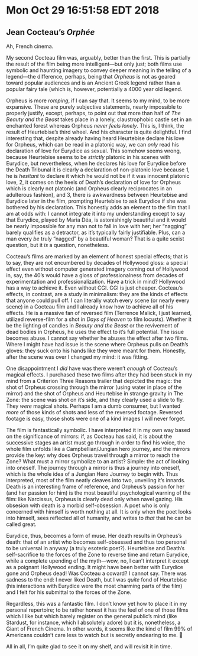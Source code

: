 # Mon Oct 29 16:51:58 EDT 2018
## Jean Cocteau’s _Orphée_

Ah, French cinema.

My second Cocteau film was, arguably, better than the first. This is partially
the result of the film being more intelligent—but only just; both films use
symbolic and haunting imagery to convey deeper meaning in the telling of a
legend—the difference, perhaps, being that _Orpheus_ is not as geared toward
popular audiences and is an Ancient Greek legend rather than a popular fairy
tale (which is, however, potentially a 4000 year old legend.

Orpheus is more _romping_, if I can say that. It seems to my mind, to be more
expansive. These are purely subjective statements, nearly impossible to properly
justify, except, perhaps, to point out that more than half of _The Beauty and
the Beast_ takes place in a lonely, claustrophobic castle set in an enchanted
forest whereas Orpheus _never feels lonely_. This is, I think, the result of
Heurtebise’s third wheel. And his character is quite delightful. I find
interesting that, despite already having heard Heurtebise declare his love for
Orpheus, which can be read in a platonic way, we can _only_ read his declaration
of love for Eurydice as sexual. This somehow seems wrong, because Heurtebise
seems to be _strictly_ platonic in his scenes with Eurydice, but nevertheless,
when he declares his love for Eurydice before the Death Tribunal it is clearly a
declaration of non-platonic love because 1, he is _hesitant_ to declare it which
he would not be if it was innocent platonic love, 2, it comes on the heels of
Death’s declaration of love for Orpheus which is clearly not platonic (and
Orpheus clearly reciprocates in an adulterous fashion), and 3, there is
awkwardness between Heurtebise and Eurydice later in the film, prompting
Heurtebise to ask Eurydice if she was bothered by his declaration. This honestly
adds an element to the film that I am at odds with: I cannot integrate it into
my understanding except to say that Eurydice, played by Maria Déa, is
astonishingly beautiful and it would be nearly impossible for any man not to
fall in love with her; her “nagging” barely qualifies as a detractor, as it’s
typically fairly justifiable. Plus, can a man every _be_ truly “nagged” by a
beautiful woman? That is a quite sexist question, but it _is_ a question,
nonetheless.

Cocteau’s films are marked by an element of honest special effects; that is to
say, they are not encumbered by decades of Hollywood gloss: a special effect
even without computer generated imagery coming out of Hollywood in, say, the
40’s would have a gloss of professionalness from decades of experimentation and
professionalization. Have a trick in mind? Hollywood has a way to achieve it.
Even without CGI. CGI is just cheaper. Cocteau’s effects, in contrast, are a
study in minimalism: they are the kinds of effects that anyone could pull off. I
can literally watch every scene (or nearly every scene) in a Cocteau film and I
already know how to achieve all of his effects. He is a massive fan of reversed
film (Terrence Malick, I just learned, utilized reverse-film for a shot in _Days
of Heaven_ to film locusts). Whether it be the lighting of candles in _Beauty
and the Beast_ or the revivement of dead bodies in Orpheus, he uses the effect
to it’s full potential. The issue becomes abuse. I cannot say whether he abuses
the effect after two films. Where I might have had issue is the scene where
Orpheus pulls on Death’s gloves: they suck onto his hands like they were meant
for them. Honestly, after the scene was over I changed my mind: it was fitting.

One disappointment I _did_ have was there weren’t _enough_ of Cocteau’s magical
effects. I purchased these two films after they had been stuck in my mind from a
Criterion Three Reasons trailer that depicted the magic: the shot of Orpheus
crossing through the mirror (using water in place of the mirror) and the shot of
Orpheus and Heurtebise in strange gravity in The Zone: the scene was shot on
it’s side, and they clearly used a slide to fly. They _were_ magical shots.
Perhaps I am a dumb consumer, but I wanted _more_ of those kinds of shots and
less of the reversed footage. Reversed footage is easy, those shots were one of
a kind images I will never forget.

The film is fantastically symbolic. I have interpreted it in my own way based on
the significance of mirrors: if, as Cocteau has said, it is about the successive
stages an artist must go through in order to find his voice, the whole film
unfolds like a Campbellian/Jungian hero journey, and the mirrors provide the
key: why does Orpheus travel through a mirror to reach the Zone? What must a
mirror symbolize to an artist? Simple: the act of looking into oneself. The
journey through a mirror is thus a journey into oneself, which is the whole idea
of a Jungian Hero Journey to begin with. Thus interpreted, most of the film
neatly cleaves into two, unveiling it’s innards. Death is an interesting frame
of reference, and Orpheus’s passion for her (and her passion for him) is the
most beautiful psychological warning of the film: like Narcissus, Orpheus is
clearly dead only when navel gazing. His obsesion with death is a morbid
self-obsession. A poet who is only concerned with himself is worth nothing at
all. It is only when the poet looks into himself, sees reflected all of
humanity, and writes to _that_ that he can be called great.

Eurydice, thus, becomes a form of muse. Her death results in Orpheus’s death:
that of an artist who becomes self-obsessed and thus too personal to be
universal in anyway (a truly esoteric poet?). Heurtebise and Death’s
self-sacrifice to the forces of the Zone to reverse time and return Eurydice,
while a complete upending of the myth—wow, no, I can’t interpret it except as a
poignant Hollywood ending. It might have been better with Eurydice gone and
Orpheus dead! Was Cocteau a coward? I cannot say. There was sadness to the end:
I never liked Death, but I was _quite_ fond of Heurtebise (his interactions with
Eurydice were the most charming parts of the film) and I felt for his submittal
to the forces of the Zone.

Regardless, this was a fantastic film. I don’t know yet how to place it in my
personal repertoire; to be rather honest it has the feel of one of those films
which I like but which barely register on the general public’s mind (like
Stardust, for instance, which I absolutely adore) but it is, nonetheless, a
Giant of French Cinema. In other words, it seems like the kind of film 99% of
Americans couldn’t care less to watch but is secretly endearing to me. :shrug:

All in all, I’m quite glad to see it on my shelf, and will revisit it in time.
